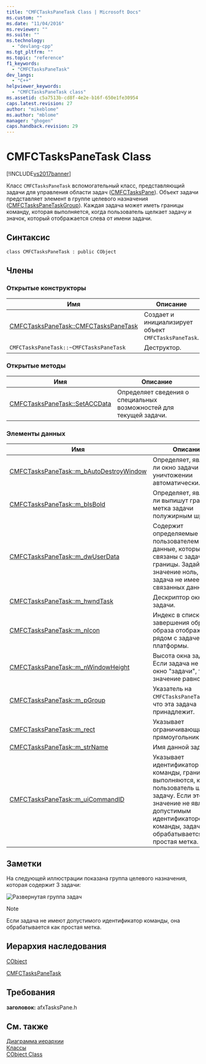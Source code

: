 ```yaml
---
title: "CMFCTasksPaneTask Class | Microsoft Docs"
ms.custom: ""
ms.date: "11/04/2016"
ms.reviewer: ""
ms.suite: ""
ms.technology: 
  - "devlang-cpp"
ms.tgt_pltfrm: ""
ms.topic: "reference"
f1_keywords: 
  - "CMFCTasksPaneTask"
dev_langs: 
  - "C++"
helpviewer_keywords: 
  - "CMFCTasksPaneTask class"
ms.assetid: c5a7513b-cd8f-4e2e-b16f-650e1fe30954
caps.latest.revision: 27
author: "mikeblome"
ms.author: "mblome"
manager: "ghogen"
caps.handback.revision: 29
---
```

# CMFCTasksPaneTask Class
[!INCLUDE[vs2017banner](../../assembler/inline/includes/vs2017banner.md)]

Класс `CMFCTasksPaneTask` вспомогательный класс, представляющий задачи для управления области задач \([CMFCTasksPane](../Topic/CMFCTasksPane%20Class.md)\).  Объект задачи представляет элемент в группе целевого назначения \([CMFCTasksPaneTaskGroup](../../mfc/reference/cmfctaskspanetaskgroup-class.md)\).  Каждая задача может иметь границы команду, которая выполняется, когда пользователь щелкает задачу и значок, который отображается слева от имени задачи.  
  
## Синтаксис  
  
```  
class CMFCTasksPaneTask : public CObject  
```  
  
## Члены  
  
### Открытые конструкторы  
  
|Имя|Описание|  
|---------|--------------|  
|[CMFCTasksPaneTask::CMFCTasksPaneTask](../Topic/CMFCTasksPaneTask::CMFCTasksPaneTask.md)|Создает и инициализирует объект `CMFCTasksPaneTask`.|  
|`CMFCTasksPaneTask::~CMFCTasksPaneTask`|Деструктор.|  
  
### Открытые методы  
  
|Имя|Описание|  
|---------|--------------|  
|[CMFCTasksPaneTask::SetACCData](../Topic/CMFCTasksPaneTask::SetACCData.md)|Определяет сведения о специальных возможностей для текущей задачи.|  
  
### Элементы данных  
  
|Имя|Описание|  
|---------|--------------|  
|[CMFCTasksPaneTask::m\_bAutoDestroyWindow](../Topic/CMFCTasksPaneTask::m_bAutoDestroyWindow.md)|Определяет, является ли окно задачи уничтожении автоматически.|  
|[CMFCTasksPaneTask::m\_bIsBold](../Topic/CMFCTasksPaneTask::m_bIsBold.md)|Определяет, является ли выпишут границы метка задачи полужирным шрифтом.|  
|[CMFCTasksPaneTask::m\_dwUserData](../Topic/CMFCTasksPaneTask::m_dwUserData.md)|Содержит определяемые пользователем данные, которые связаны с задачей границы.  Задайте значение ноль, если задача не имеет связанных данных.|  
|[CMFCTasksPaneTask::m\_hwndTask](../Topic/CMFCTasksPaneTask::m_hwndTask.md)|Дескриптор окна задачи.|  
|[CMFCTasksPaneTask::m\_nIcon](../Topic/CMFCTasksPaneTask::m_nIcon.md)|Индекс в списке завершения образа образа отображается рядом с задачей платформы.|  
|[CMFCTasksPaneTask::m\_nWindowHeight](../Topic/CMFCTasksPaneTask::m_nWindowHeight.md)|Высота окна задачи.  Если задача не имеет окно "задачи", то это значение равно нулю.|  
|[CMFCTasksPaneTask::m\_pGroup](../Topic/CMFCTasksPaneTask::m_pGroup.md)|Указатель на `CMFCTasksPaneTaskGroup`, что эта задача принадлежит.|  
|[CMFCTasksPaneTask::m\_rect](../Topic/CMFCTasksPaneTask::m_rect.md)|Указывает ограничивающий прямоугольник задачи.|  
|[CMFCTasksPaneTask::m\_strName](../Topic/CMFCTasksPaneTask::m_strName.md)|Имя данной задачи.|  
|[CMFCTasksPaneTask::m\_uiCommandID](../Topic/CMFCTasksPaneTask::m_uiCommandID.md)|Указывает идентификатор команды, границы выполняются, когда пользователь щелкает задачу.  Если это значение не является допустимым идентификатором команды, задача обрабатывается как простая метка.|  
  
## Заметки  
 На следующей иллюстрации показана группа целевого назначения, которая содержит 3 задачи:  
  
 ![Развернутая группа задач](../../mfc/reference/media/nexttaskgrpexpand.png "NextTaskGrpExpand")  
  
> [!NOTE]
>  Если задача не имеют допустимого идентификатор команды, она обрабатывается как простая метка.  
  
## Иерархия наследования  
 [CObject](../Topic/CObject%20Class.md)  
  
 [CMFCTasksPaneTask](../../mfc/reference/cmfctaskspanetask-class.md)  
  
## Требования  
 **заголовок:** afxTasksPane.h  
  
## См. также  
 [Диаграмма иерархии](../../mfc/hierarchy-chart.md)   
 [Классы](../Topic/MFC%20Classes.md)   
 [CObject Class](../Topic/CObject%20Class.md)
